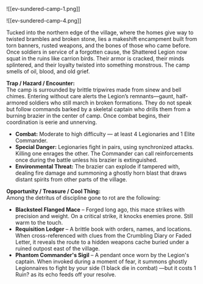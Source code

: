 ![[ev-sundered-camp-1.png]]

![[ev-sundered-camp-4.png]]

Tucked into the northern edge of the village, where the homes give way to twisted brambles and broken stone, lies a makeshift encampment built from torn banners, rusted weapons, and the bones of those who came before. Once soldiers in service of a forgotten cause, the Shattered Legion now squat in the ruins like carrion birds. Their armor is cracked, their minds splintered, and their loyalty twisted into something monstrous. The camp smells of oil, blood, and old grief.

**Trap / Hazard / Encounter:**  
The camp is surrounded by brittle tripwires made from sinew and bell chimes. Entering without care alerts the Legion’s remnants—gaunt, half-armored soldiers who still march in broken formations. They do not speak but follow commands barked by a skeletal captain who drills them from a burning brazier in the center of camp. Once combat begins, their coordination is eerie and unnerving.
- **Combat:** Moderate to high difficulty — at least 4 Legionaries and 1 Elite Commander.
- **Special Danger:** Legionaries fight in pairs, using synchronized attacks. Killing one enrages the other. The Commander can call reinforcements once during the battle unless his brazier is extinguished.
- **Environmental Threat:** The brazier can explode if tampered with, dealing fire damage and summoning a ghostly horn blast that draws distant spirits from other parts of the village.

**Opportunity / Treasure / Cool Thing:**  
Among the detritus of discipline gone to rot are the following:
- **Blacksteel Flanged Mace** – Forged long ago, this mace strikes with precision and weight. On a critical strike, it knocks enemies prone. Still warm to the touch.    
- **Requisition Ledger** – A brittle book with orders, names, and locations. When cross-referenced with clues from the Crumbling Diary or Faded Letter, it reveals the route to a hidden weapons cache buried under a ruined outpost east of the village.    
- **Phantom Commander's Sigil** – A pendant once worn by the Legion's captain. When invoked during a moment of fear, it summons ghostly Legionnaires to fight by your side (1 black die in combat) —but it costs 1 Ruin? as its echo feeds off your resolve.    